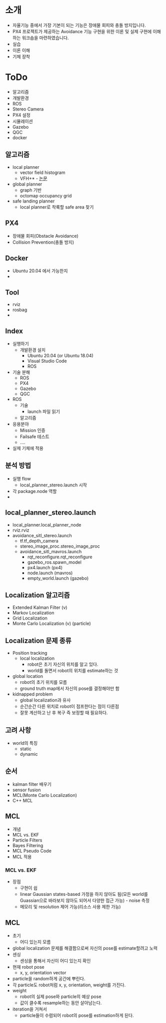 # 소개
 * 자율기능 중에서 가장 기본이 되는 기능은 장애물 회피와 충돌 방지입니다.
 * PX4 프로젝트가 제공하는 Avoidance 기능 구현을 위한 이론 및 실제 구현에 이해하는 워크숍을 마련하였습니다.
 * 실습
 * 이론 이해
 * 기체 장착

# ToDo
 * 알고리즘
 * 개발환경
 * ROS
 * Stereo Camera
 * PX4 설정
 * 시뮬레이션
 * Gazebo
 * QGC
 * docker

## 알고리즘
 * local planner
   * vector field histogram
   * VFH+* - [논문](https://drive.google.com/file/d/1yjDtxRrIntr5Mdaj9CCB4IFJn0Iy2-bR/view)
 * global planner
   * graph 기반
   * octomap occupancy grid
 * safe landing planner
   * local planner로 착륙할 safe area 찾기
## PX4
 * 장애물 회피(Obstacle Avoidance)
 * Collision Prevention(충돌 방지)

## Docker
 * Ubuntu 20.04 에서 가능한지
 * 
## Tool
 * rviz
 * rosbag
 * 
## Index
 * 실행하기
   * 개발환경 설치
     * Ubuntu 20.04 (or Ubuntu 18.04)
     * Visual Studio Code
     * ROS
 * 기술 분해
   * ROS
   * PX4
   * Gazebo
   * QGC
 * ROS
   * 기술
     * launch 파일 읽기
   * 알고리즘
 * 응용분야
   * Mission 인증
   * Failsafe 테스트
   * ....
 * 실제 기체에 적용

## 분석 방법
 * 실행 flow
   * local_planner_stereo.launch 시작
 * 각 package.node 역할
 * 
## local_planner_stereo.launch
 * local_planner.local_planner_node
 * rviz.rviz
 * avoidance_sitl_stereo.launch
   * tf.tf_depth_camera
   * stereo_image_proc.stereo_image_proc
   * avoidance_sitl_mavros.launch
     * rqt_reconfigure.rqt_reconfigure
     * gazebo_ros.spawn_model
     * px4.launch (px4)
     * node.launch (mavros)
     * empty_world.launch (gazebo)
 
## Localization 알고리즘
 * Extended Kalman Filter (v)
 * Markov Localization
 * Grid Localization
 * Monte Carlo Localization (v) (particle)

## Localization 문제 종류
 * Position tracking
   * local localization
     * robot은 초기 자신의 위치를 알고 있다.
     * world를 돌면서 robot의 위치를 estimate하는 것
 * global location
   * robot의 초기 위치를 모름
   * ground truth map에서 자신의 pose를 결정해야만 함
 * kidnapped problem
   * global localization과 유사
   * 순간순간 다른 위치로 robot이 점프한다는 점이 다른점
   * 잘못 계산하고 난 후 복구 즉 보정할 때 필요하다.

## 고려 사항
 * world의 특징
   * static
   * dynamic

## 순서
 * kalman filter 배우기
 * sensor fusion
 * MCL(Monte Carlo Localization)
 * C++ MCL

## MCL
 * 개념
 * MCL vs. EKF
 * Particle Filters
 * Bayes Filtering
 * MCL Pseudo Code
 * MCL 적용
### MCL vs. EKF
 * 장점
   * 구현이 쉽
   * linear Gaussian states-based 가정을 하지 않아도 됨(모든 world를 Guassian으로 바라보지 않아도 되어서 다양한 접근 가능) - noise 측정
   * 메모리 및 resolution 제어 가능(리소스 사용 제한 가능)
  
## MCL
 * 초기
   * 어디 있는지 모름
 * global localization 문제를 해결함으로써 자신의 pose를 estimate할려고 노력
 * 센싱
   * 센싱을 통해서 자신이 어디 있는지 확인
 * 현재 robot pose
   * x, y, orientation vector
 * particle을 random하게 공간에 뿌린다.
 * 각 particle도 robot처럼 x, y, orientation, weight를 가진다.
 * weight
   * robot의 실제 pose와 particle의 예상 pose
   * 값이 클수록 resample하는 동안 살아남는다.
 * iteration을 거쳐서
   * particle들이 수렴되어 robot의 pose를 estimation하게 된다.
